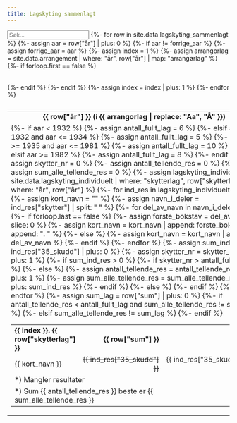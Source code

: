 ```yaml
---
title: Lagskyting sammenlagt
---
```


<script src="assets/js/search.js"></script> 

<table id="search_tbl" style="border: 0;">
  <input type="text" id="search_input" onkeyup="searchTable()" placeholder="Søk...">
{%- for row in site.data.lagskyting_sammenlagt %}
  {%- assign aar = row["år"] | plus: 0 %}
  {%- if aar != forrige_aar %}
    {%- assign forrige_aar = aar %}
    {%- assign index = 1 %}
    {%- assign arrangorlag = site.data.arrangement | where: "år", row["år"] | map: "arrangørlag" %}
    {%- if forloop.first == false %}
        </tr>
      </table>
    </td>
  </tr>
    {%- endif %}
  <tr class="search_row">
    <td style="border: 0; padding-left: 0; padding-right: 0;">
      <table>
        <tr>
          <td colspan="3" style="font-weight: bold; text-align: center;">{{ row["år"] }} (i {{ arrangorlag | replace: "Aa", "Å" }})</td>
        </tr>
        <tr>
  {%- endif %}
          <td style="vertical-align: top; width: 33.33%;">
            <table style="border: 0;">
              <tr>
                <td style="border: 0; font-weight: bold;">{{ index }}. {{ row["skytterlag"] }}</td>
                <td style="border: 0; font-weight: bold; text-align: right;">{{ row["sum"] }}</td>
              </tr>
  {%- if aar < 1932 %}
    {%- assign antall_fullt_lag = 6 %}
  {%- elsif aar >= 1932 and aar <= 1934 %}
    {%- assign antall_fullt_lag = 5 %}
  {%- elsif aar >= 1935 and aar <= 1981 %}
    {%- assign antall_fullt_lag = 10 %}
  {%- elsif aar >= 1982 %}
    {%- assign antall_fullt_lag = 8 %}
  {%- endif %}
  {%- assign skytter_nr = 0 %}
  {%- assign antall_tellende_res = 0 %}
  {%- assign sum_alle_tellende_res = 0 %}
  {%- assign lagskyting_individuelt = site.data.lagskyting_individuelt | where: "skytterlag", row["skytterlag"] | where: "år", row["år"] %}
  {%- for ind_res in lagskyting_individuelt %}
    {%- assign kort_navn = "" %}
    {%- assign navn_i_deler = ind_res["skytter"] | split: " " %}
    {%- for del_av_navn in navn_i_deler %}
      {%- if forloop.last == false %}
        {%- assign forste_bokstav = del_av_navn | slice: 0 %}
        {%- assign kort_navn = kort_navn | append: forste_bokstav | append: ". " %}
      {%- else %}
        {%- assign kort_navn = kort_navn | append: del_av_navn %}
      {%- endif %}
    {%- endfor %}
              <tr>
                <td style="border: 0;">{{ kort_navn }}</td>
    {%- assign sum_ind_res = ind_res["35_skudd"] | plus: 0 %}
    {%- assign skytter_nr = skytter_nr | plus: 1 %}
    {%- if sum_ind_res > 0 %}
      {%- if skytter_nr > antall_fullt_lag %}
                <td style="border: 0; text-align: right; text-decoration: line-through; text-decoration-thickness: 1px;">{{ ind_res["35_skudd"] }}</td>
      {%- else %}
                <td style="border: 0; text-align: right;">{{ ind_res["35_skudd"] }}</td>
        {%- assign antall_tellende_res = antall_tellende_res | plus: 1 %}
        {%- assign sum_alle_tellende_res = sum_alle_tellende_res | plus: sum_ind_res %}
      {%- endif %}
    {%- else %}
                <td style="border: 0; text-align: right;">-</td>
    {%- endif %}
              </tr>
  {%- endfor %}
  {%- assign sum_lag = row["sum"] | plus: 0 %}
  {%- if antall_tellende_res < antall_fullt_lag and sum_alle_tellende_res != sum_lag %}
              <tr>
                <td class="data_issue" style="border: 0;" colspan="2">*) Mangler resultater</td>
              </tr>
  {%- elsif sum_alle_tellende_res != sum_lag %}
              <tr>
                <td class="data_issue" style="border: 0;" colspan="2">*) Sum {{ antall_tellende_res }} beste er {{ sum_alle_tellende_res }}</td>
              </tr>
  {%- endif %}
            </table>
          </td>
  {%- assign index = index | plus: 1 %}
{%- endfor %}
  </tr>
  <caption id="search_caption"></caption>
</table>
